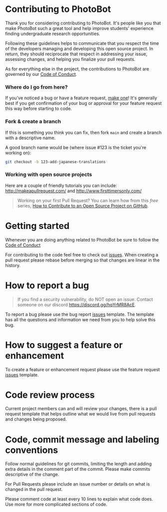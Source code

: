 # Contributing to PhotoBot

Thank you for considering contributing to PhotoBot. It's people like you that make PhotoBot such a great tool and help improve students' experience finding undergraduate research opportunities.

Following these guidelines helps to communicate that you respect the time of the developers managing and developing this open source project. In return, they should reciprocate that respect in addressing your issue, assessing changes, and helping you finalize your pull requests.

As for everything else in the project, the contributions to PhotoBot are governed by our [Code of Conduct](CODE_OF_CONDUCT.md).

### Where do I go from here?

If you've noticed a bug or have a feature request, [make one](https://github.com/alpha-phi-omega-ez/photo-discord-bot/issues)! It's generally best if you get confirmation of your bug or approval for your feature request this way before starting to code.

### Fork & create a branch
If this is something you think you can fix, then fork `main` and create a branch with a descriptive name.

A good branch name would be (where issue #123 is the ticket you're working on):

```sh
git checkout -b 123-add-japanese-translations
```

### Working with open source projects
Here are a couple of friendly tutorials you can include: http://makeapullrequest.com/ and http://www.firsttimersonly.com/

> Working on your first Pull Request? You can learn how from this *free* series, [How to Contribute to an Open Source Project on GitHub](https://egghead.io/series/how-to-contribute-to-an-open-source-project-on-github).

# Getting started

Whenever you are doing anything related to PhotoBot be sure to follow the [Code of Conduct](CODE_OF_CONDUCT.md)

For contributing to the code feel free to check out [issues](https://github.com/alpha-phi-omega-ez/photo-discord-bot/issues). When creating a pull request please rebase before merging so that changes are linear in the history.

# How to report a bug

> If you find a security vulnerability, do NOT open an issue. Contact someone on our discord https://discord.gg/hqYrMR8AcE.

To report a bug please use the bug report [issues](https://github.com/alpha-phi-omega-ez/photo-discord-bot/issues) template. The template has all the questions and information we need from you to help solve this bug.

# How to suggest a feature or enhancement

To create a feature or enhancement request please use the feature request [issues](https://github.com/alpha-phi-omega-ez/photo-discord-bot/issues) template.

# Code review process

Current project members can and will review your changes, there is a pull request template that helps outline what we would live from pull requests and changes being proposed.

# Code, commit message and labeling conventions

Follow normal guidelines for git commits, limiting the length and adding extra details in the comment part of the commit. Please make commits descriptive of the change.

For Pull Requests please include an issue number or details on what is changed in the pull request.

Please comment code at least every 10 lines to explain what code does. Use more for more complicated sections of code.